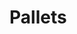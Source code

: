 # Pallets

<!-- TODO:
Move the relevant information from https://soramitsu.atlassian.net/wiki/spaces/SB/pages/3702784176/System+Architecture

-->